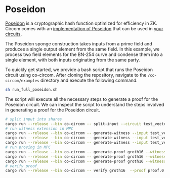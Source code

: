 # Poseidon

[Poseidon](https://eprint.iacr.org/2019/458.pdf) is a cryptographic hash
function optimized for efficiency in ZK. Circom comes with an
[implementation of Poseidon](https://github.com/iden3/circomlib/blob/master/circuits/poseidon.circom)
that can be used in
[your circuits](https://github.com/TaceoLabs/collaborative-circom/blob/main/co-circom/co-circom/examples/groth16/test_vectors/poseidon/circuit.circom).

The Poseidon sponge construction takes inputs from a prime field and produces a
single output element from the same field. In this example, we process two field
elements for the BN-254 curve and condense them into a single element, with both
inputs originating from the same party.

To quickly get started, we provide a bash script that runs the Poseidon circuit
using co-circom. After cloning the repository, navigate to the
`/co-circom/examples` directory and execute the following command:

```bash
sh run_full_poseidon.sh
```

The script will execute all the necessary steps to generate a proof for the
Poseidon circuit. We can inspect the script to understand the steps involved in
generating a proof for the Poseidon circuit.

```bash
# split input into shares
cargo run --release --bin co-circom -- split-input --circuit test_vectors/poseidon/circuit.circom --input test_vectors/poseidon/input.json --protocol REP3 --curve BN254 --out-dir test_vectors/poseidon --config test_vectors/poseidon/config.toml
# run witness extension in MPC
cargo run --release --bin co-circom -- generate-witness --input test_vectors/poseidon/input.json.0.shared --circuit test_vectors/poseidon/circuit.circom --protocol REP3 --curve BN254 --config configs/party1.toml --out test_vectors/poseidon/witness.wtns.0.shared &
cargo run --release --bin co-circom -- generate-witness --input test_vectors/poseidon/input.json.1.shared --circuit test_vectors/poseidon/circuit.circom --protocol REP3 --curve BN254 --config configs/party2.toml --out test_vectors/poseidon/witness.wtns.1.shared &
cargo run --release --bin co-circom -- generate-witness --input test_vectors/poseidon/input.json.2.shared --circuit test_vectors/poseidon/circuit.circom --protocol REP3 --curve BN254 --config configs/party3.toml --out test_vectors/poseidon/witness.wtns.2.shared
# run proving in MPC
cargo run --release --bin co-circom -- generate-proof groth16 --witness test_vectors/poseidon/witness.wtns.0.shared --zkey test_vectors/poseidon/poseidon.zkey --protocol REP3 --curve BN254 --config configs/party1.toml --out proof.0.json --public-input public_input.json &
cargo run --release --bin co-circom -- generate-proof groth16 --witness test_vectors/poseidon/witness.wtns.1.shared --zkey test_vectors/poseidon/poseidon.zkey --protocol REP3 --curve BN254 --config configs/party2.toml --out proof.1.json &
cargo run --release --bin co-circom -- generate-proof groth16 --witness test_vectors/poseidon/witness.wtns.2.shared --zkey test_vectors/poseidon/poseidon.zkey --protocol REP3 --curve BN254 --config configs/party3.toml --out proof.2.json
# verify proof
cargo run --release --bin co-circom -- verify groth16  --proof proof.0.json --vk test_vectors/poseidon/verification_key.json --public-input public_input.json --curve BN254
```
